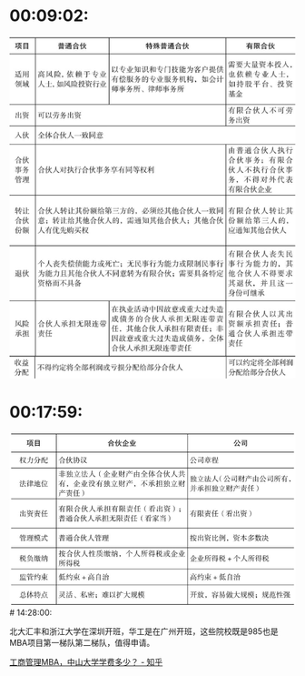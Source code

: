 # 00:09:02:

![](0-Attachment/Pasted%20image%2020230131001822.png)
# 00:17:59:


![](0-Attachment/Pasted%20image%2020230131001811.png)# 14:28:00:

北大汇丰和浙江大学在深圳开班，华工是在广州开班，这些院校既是985也是MBA项目第一梯队第二梯队，值得申请。

[工商管理MBA，中山大学学费多少？ - 知乎](https://www.zhihu.com/question/449352867)


